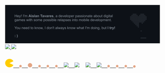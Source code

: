 <div>
    <img src="https://raw.githubusercontent.com/thisaislan/thisaislan/main/.github/images/banner.gif"/>
 </div>
 <div>
  <a href="https://github.com/thisaislan">
  <img height="180em" src="https://github-readme-stats.vercel.app/api?username=thisaislan&show_icons=true&include_all_commits=true&count_private=true&title_color=C2D1D9&text_color=8B949E&bg_color=0D1117&icon_color=3EA6FF&border_color=30363D00"/>
  <img height="180em" src="https://github-readme-stats.vercel.app/api/top-langs/?username=thisaislan&layout=compact&langs_count=7&title_color=C2D1D9&text_color=8B949E&bg_color=0D1117&icon_color=3EA6FF&border_color=30363D00"/>
</div>

##

<div>
    <img height="28" src="https://raw.githubusercontent.com/thisaislan/thisaislan/main/.github/images/pacman.png">
    &nbsp
    &nbsp
    <img height="8"  src="https://raw.githubusercontent.com/thisaislan/thisaislan/main/.github/images/dot.png">
    &nbsp
    &nbsp
    <img height="14"  src="https://raw.githubusercontent.com/thisaislan/thisaislan/main/.github/images/dot.png">
    &nbsp
    &nbsp
    <img height="8"  src="https://raw.githubusercontent.com/thisaislan/thisaislan/main/.github/images/dot.png">
    &nbsp
    &nbsp
    <img height="8"  src="https://raw.githubusercontent.com/thisaislan/thisaislan/main/.github/images/dot.png">
    &nbsp
    &nbsp
    <img height="8"  src="https://raw.githubusercontent.com/thisaislan/thisaislan/main/.github/images/dot.png">
    &nbsp
    &nbsp
    <a href = "https://github.com/thisaislan"><img src="https://img.shields.io/badge/GitHub-E194C0?style=for-the-badge&logo=github&logoColor=white" target="_blank">
    &nbsp
    &nbsp
    <a href = "mailto:this.aislansgithub@outlook.com"><img src="https://img.shields.io/badge/-Email-E00503?style=for-the-badge&logo=gmail&logoColor=white" target="_blank"></a>
    &nbsp
    &nbsp
    <a href="https://www.linkedin.com/in/thisaislan/"><img src="https://img.shields.io/badge/-LinkedIn-07B7E0?style=for-the-badge&logo=linkedin&logoColor=white" target="_blank">
    &nbsp
    &nbsp
    <a href="https://play.google.com/store/apps/developer?id=thisaislan" target="_blank"><img src="https://img.shields.io/badge/Google_Play-D98D03?style=for-the-badge&logo=google-play&logoColor=white" target="_blank">
    &nbsp
    &nbsp
    <img height="8"  src="https://raw.githubusercontent.com/thisaislan/thisaislan/main/.github/images/dot.png">
    &nbsp
    &nbsp
    <img height="8"  src="https://raw.githubusercontent.com/thisaislan/thisaislan/main/.github/images/dot.png">
    &nbsp
    &nbsp
    <img height="8"  src="https://raw.githubusercontent.com/thisaislan/thisaislan/main/.github/images/dot.png">
    &nbsp
    &nbsp
    <img height="8"  src="https://raw.githubusercontent.com/thisaislan/thisaislan/main/.github/images/dot.png"style="vertical-align: middle">
</div>
 
